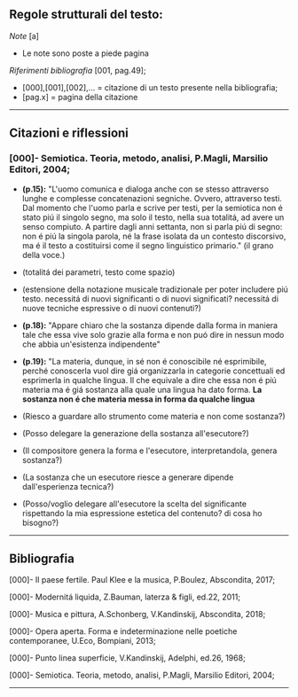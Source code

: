 ## Regole strutturali del testo:

*Note* [a]

- Le note sono poste a piede pagina

*Riferimenti bibliografia* [001, pag.49];

  - [000],[001],[002],... = citazione di un testo presente nella bibliografia;
  - [pag.x] = pagina della citazione
  
--------------
## Citazioni e riflessioni

### [000]- Semiotica. Teoria, metodo, analisi, P.Magli, Marsilio Editori, 2004;

- **(p.15):** "L'uomo comunica e dialoga anche con se stesso attraverso lunghe e complesse concatenazioni segniche. Ovvero, attraverso testi. Dal momento che l'uomo parla e scrive per testi, per la semiotica non é stato piú il singolo segno, ma solo il testo, nella sua totalitá, ad avere un senso compiuto. A partire dagli anni settanta, non si parla piú di segno: non é piú la singola parola, né la frase isolata da un contesto discorsivo, ma é il testo a costituirsi come il segno linguistico primario." (il grano della voce.)

- (totalitá dei parametri, testo come spazio)

- (estensione della notazione musicale tradizionale per poter includere piú testo. necessitá di nuovi significanti o di nuovi significati? necessitá di nuove tecniche espressive o di nuovi contenuti?)


- **(p.18):** "Appare chiaro che la sostanza dipende dalla forma in maniera tale che essa vive solo grazie alla forma e non puó dire in nessun modo che abbia un'esistenza indipendente" 

- **(p.19):** "La materia, dunque, in sé non é conoscibile né esprimibile, perché conoscerla vuol dire giá organizzarla in categorie concettuali ed esprimerla in qualche lingua. Il che equivale a dire che essa non é piú materia ma é giá sostanza alla quale una lingua ha dato forma. **La sostanza non é che materia messa in forma da qualche lingua**

- (Riesco a guardare allo strumento come materia e non come sostanza?)

- (Posso delegare la generazione della sostanza all'esecutore?)

- (Il compositore genera la forma e l'esecutore, interpretandola, genera sostanza?)

- (La sostanza che un esecutore riesce a generare dipende dall'esperienza tecnica?)

- (Posso/voglio delegare all'esecutore la scelta del significante rispettando la mia espressione estetica del contenuto? di cosa ho bisogno?)

--------------
## Bibliografia

[000]- Il paese fertile. Paul Klee e la musica, P.Boulez, Abscondita, 2017;

[000]- Modernitá liquida, Z.Bauman, laterza & figli, ed.22, 2011;

[000]- Musica e pittura, A.Schonberg, V.Kandinskij, Abscondita, 2018;

[000]- Opera aperta. Forma e indeterminazione nelle poetiche contemporanee, U.Eco, Bompiani, 2013;

[000]- Punto linea superficie, V.Kandinskij, Adelphi, ed.26, 1968;

[000]- Semiotica. Teoria, metodo, analisi, P.Magli, Marsilio Editori, 2004;

--------------
